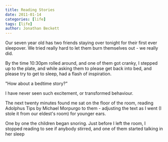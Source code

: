 ```yaml
---
title: Reading Stories
date: 2011-01-14
categories: [life]
tags: [life]
author: Jonathan Beckett
---
```


Our seven year old has two friends staying over tonight for their first ever sleepover. We tried really hard to let them burn themselves out - we really did.

By the time 10:30pm rolled around, and one of them got cranky, I stepped up to the plate, and while asking them to please get back into bed, and please try to get to sleep, had a flash of inspiration.

"How about a bedtime story?"

I have never seen such excitement, or transformed behaviour.

The next twenty minutes found me sat on the floor of the room, reading Adolphus Tips by Michael Morpurgo to them - adjusting the text as I went (I stole it from our eldest's room) for younger ears.

One by one the children began snoring. Just before I left the room, I stopped reading to see if anybody stirred, and one of them started talking in her sleep